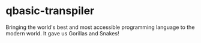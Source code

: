 # qbasic-transpiler
Bringing the world's best and most accessible programming language to the modern world. It gave us Gorillas and Snakes!
